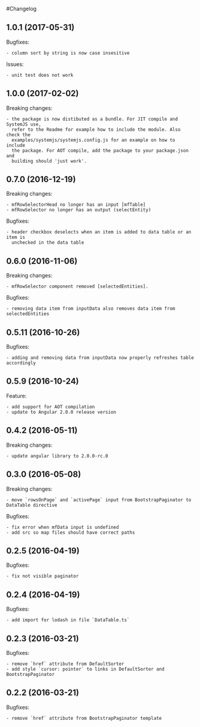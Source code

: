 #Changelog

## 1.0.1 (2017-05-31)

Bugfixes:
    
    - column sort by string is now case insesitive
    
Issues:
    
    - unit test does not work

## 1.0.0 (2017-02-02)

Breaking changes:

    - the package is now distibuted as a bundle. For JIT compile and SystemJS use, 
      refer to the Readme for example how to include the module. Also check the
      examples/systemjs/systemjs.config.js for an example on how to include
      the package. For AOT compile, add the package to your package.json and 
      building should 'just work'.

## 0.7.0 (2016-12-19)

Breaking changes:

    - mfRowSelectorHead no longer has an input [mfTable]
    - mfRowSelector no longer has an output (selectEntity) 

Bugfixes:

    - header checkbox deselects when an item is added to data table or an item is
      unchecked in the data table

## 0.6.0 (2016-11-06)

Breaking changes:

    - mfRowSelector component removed [selectedEntities]. 

Bugfixes:

    - removing data item from inputData also removes data item from selectedEntities  

## 0.5.11 (2016-10-26)

Bugfixes:

    - adding and removing data from inputData now properly refreshes table accordingly

## 0.5.9 (2016-10-24)

Feature:

    - add support for AOT compilation
    - update to Angular 2.0.0 release version

## 0.4.2 (2016-05-11)

Breaking changes:

    - update angular library to 2.0.0-rc.0

## 0.3.0 (2016-05-08)

Breaking changes:

    - move `rowsOnPage` and `activePage` input from BootstrapPaginator to DataTable directive

Bugfixes:

    - fix error when mfData input is undefined
    - add src so map files should have correct paths

## 0.2.5 (2016-04-19)

Bugfixes:

    - fix not visible paginator

## 0.2.4 (2016-04-19)

Bugfixes:

    - add import for lodash in file `DataTable.ts`

## 0.2.3 (2016-03-21)

Bugfixes:

    - remove `href` attribute from DefaultSorter
    - add style `cursor: pointer` to links in DefaultSorter and BootstrapPaginator
    
## 0.2.2 (2016-03-21)

Bugfixes:

    - remove `href` attribute from BootstrapPaginator template
    
